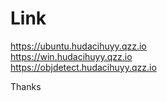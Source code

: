 # Link

https://ubuntu.hudacihuyy.qzz.io <br>
https://win.hudacihuyy.qzz.io<br>
https://objdetect.hudacihuyy.qzz.io

Thanks
